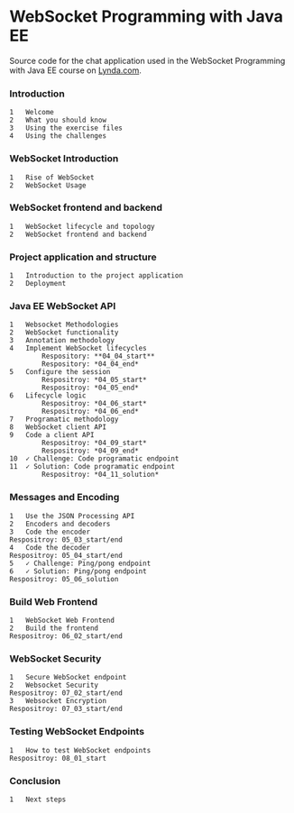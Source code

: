 # WebSocket Programming with Java EE
Source code for the chat application used in the WebSocket Programming with Java EE course on [Lynda.com](https://www.lynda.com/trial/AlexTheedom).

### Introduction			
		
	1	Welcome	
	2	What you should know	
	3	Using the exercise files	
	4	Using the challenges	
  
### WebSocket Introduction		

	1	Rise of WebSocket	
	2	WebSocket Usage	
  
### WebSocket frontend and backend	

	1	WebSocket lifecycle and topology	
	2	WebSocket frontend and backend	
  
### Project application and structure		

	1	Introduction to the project application	
	2	Deployment	
  
### Java EE WebSocket API		

	1	Websocket Methodologies	
	2	WebSocket functionality	
	3	Annotation methodology	
	4	Implement WebSocket lifecycles	
			Respository: **04_04_start**
			Respository: *04_04_end*
	5	Configure the session	
			Respositroy: *04_05_start*
			Respositroy: *04_05_end*
	6	Lifecycle logic	
			Respositroy: *04_06_start*
			Respositroy: *04_06_end*
	7	Programatic methodology	
	8	WebSocket client API	
	9	Code a client API	
			Respositroy: *04_09_start*
			Respositroy: *04_09_end*
	10	✓ Challenge: Code programatic endpoint	
	11	✓ Solution: Code programatic endpoint	
			Respositroy: *04_11_solution*
  
### Messages and Encoding		

	1	Use the JSON Processing API	
	2	Encoders and decoders	
	3	Code the encoder	
	Respositroy: 05_03_start/end
	4	Code the decoder	
	Respositroy: 05_04_start/end
	5	✓ Challenge: Ping/pong endpoint	
	6	✓ Solution: Ping/pong endpoint	
	Respositroy: 05_06_solution
  
### Build Web Frontend		

	1	WebSocket Web Frontend
	2	Build the frontend	
	Respositroy: 06_02_start/end
  
### WebSocket Security		

	1	Secure WebSocket endpoint	
	2	Websocket Security	
	Respositroy: 07_02_start/end
	3	Websocket Encryption	
	Respositroy: 07_03_start/end
  
### Testing WebSocket Endpoints

	1	How to test WebSocket endpoints	
	Respositroy: 08_01_start
  
### Conclusion	

	1	Next steps	
